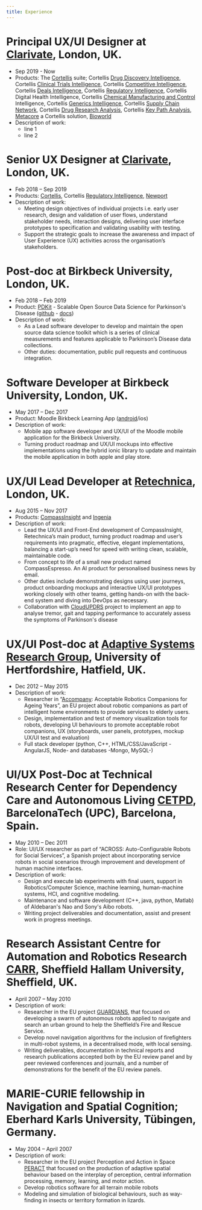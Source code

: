 ```yaml
---
title: Experience
---
```


# Principal UX/UI Designer at [Clarivate](https://clarivate.com/), London, UK.
* Sep 2019 - Now
* Products: The [Cortellis](https://clarivate.com/cortellis) suite; Cortellis [Drug Discovery Intelligence](https://clarivate.com/cortellis/solutions/pre-clinical-intelligence-analytics/#), Cortellis [Clinical Trials Intelligence](https://clarivate.com/cortellis/solutions/trials-intelligence-analytics/), Cortellis [Competitive Intelligence](https://clarivate.com/cortellis/solutions/competitive-intelligence-and-analytics/), Cortellis [Deals Intelligence](https://clarivate.com/cortellis/solutions/deals-intelligence-analytics/), Cortellis [Regulatory Intelligence](https://clarivate.com/cortellis/solutions/regulatory-intelligence-solutions/), Cortellis Digital Health Intelligence, Cortellis [Chemical Manufacturing and Control](https://clarivate.com/cortellis/solutions/chemistry-manufacturing-controls-intelligence-analysis/) Intelligence, Cortellis [Generics Intelligence](https://clarivate.com/cortellis/solutions/generics-intelligence-analytics/), Cortellis [Supply Chain Network](https://www.cortellis.com/supplychain/), Cortellis [Drug Research Analysis](https://www.cortellis.com/dra), Cortellis [Key Path Analysis](https://apps.clarivate.com/kpa/login), [Metacore](https://clarivate.com/cortellis/solutions/early-research-intelligence-solutions/) a Cortellis solution, [Bioworld](https://clarivate.com/cortellis/solutions/bioworld/)
* Description of work:
  - line 1
  - line 2

# Senior UX Designer at [Clarivate](https://clarivate.com/), London, UK.
* Feb 2018 – Sep 2019
* Products: [Cortellis](https://www.cortellis.com), Cortellis [Regulatory Intelligence](https://clarivate.com/cortellis/solutions/regulatory-intelligence-solutions/), [Newport](https://www.apicomesfirst.com)
* Description of work:
  - Meeting design objectives of individual projects i.e. early user research, design and validation of user flows, understand stakeholder needs, interaction designs, delivering user interface prototypes to specification and validating usability with testing.
  - Support the strategic goals to increase the awareness and impact of User Experience (UX) activities across the organisation’s stakeholders.

# Post-doc at Birkbeck University, London, UK.
* Feb 2018 – Feb 2019
* Product: [PDKit](http://pdkit.github.io) - Scalable Open Source Data Science for Parkinson's Disease ([github](https://github.com/pdkit/pdkit) - [docs](https://pdkit.readthedocs.io/en/latest/))
* Description of work:
  * As a Lead software developer to develop and maintain the open source data science toolkit which is a series of clinical measurements and features applicable to Parkinson’s Disease data collections.
  * Other duties: documentation, public pull requests and continuous integration.

# Software Developer at Birkbeck University, London, UK.
* May 2017 – Dec 2017
* Product: Moodle Birkbeck Learning App ([android](https://play.google.com/store/apps/details?id=uk.ac.bbk.slapp_moodle)/ios)
* Description of work:
  * Mobile app software developer and UX/UI of the Moodle mobile application for the Birkbeck University.
  * Turning product roadmap and UX/UI mockups into effective implementations using the hybrid ionic library to update and maintain the mobile application in both apple and play store.

# UX/UI Lead Developer at [Retechnica](http://www.retechnica.com/), London, UK.
* Aug 2015 – Nov 2017
* Products: [CompassInsight](http://www.compassinsight.com/) and [Ingenia](https://www.ingeniapi.com/)
* Description of work:
  * Lead the UX/UI and Front-End development of CompassInsight, Retechnica’s main product, turning product roadmap and user’s requirements into pragmatic, effective, elegant implementations, balancing a start-up’s need for speed with writing clean, scalable, maintainable code.
  * From concept to life of a small new product named CompassEspresso.  An AI product for personalised business news by email.
  * Other duties include demonstrating designs using user journeys, product onboarding mockups and interactive UX/UI prototypes working closely with other teams, getting hands-on with the back-end system and diving into DevOps as necessary.
  * Collaboration with [CloudUPDRS](http://www.updrs.net/) project to implement an app to analyse tremor, gait and tapping performance to accurately assess the symptoms of Parkinson's disease

# UX/UI Post-doc at [Adaptive Systems Research Group](http://adapsys.cs.herts.ac.uk/), University of Hertfordshire, Hatfield, UK.
* Dec 2012 – May 2015
* Description of work:
  * Researcher in “[Accompany](https://cordis.europa.eu/project/id/287624): Acceptable Robotics Companions for Ageing Years”, an EU project about robotic companions as part of intelligent home environments to provide services to elderly users.
  * Design, implementation and test of memory visualization tools for robots, developing UI  behaviours to promote acceptable robot companions, UX (storyboards, user panels, prototypes, mockup UX/UI test and evaluation)
  * Full stack developer (python, C++, HTML/CSS/JavaScript -AngularJS, Node- and databases -Mongo, MySQL-)

# UI/UX Post-Doc at Technical Research Center for Dependency Care and Autonomous Living [CETPD](https://www.epsevg.upc.edu/cetpd//index.php), BarcelonaTech (UPC), Barcelona, Spain.
* May 2010 – Dec 2011
* Role: UI/UX researcher as part of “ACROSS: Auto-Configurable Robots for Social Services”, a Spanish project about incorporating service robots in social scenarios through improvement and development of human machine interfaces.
* Description of work:
  * Design and execute lab experiments with final users, support in Robotics/Computer Science, machine learning, human-machine systems, HCI, and cognitive modeling.
  * Maintenance and software development (C++, java, python, Matlab) of Aldebaran's Nao and Sony's Aibo robots.
  * Writing project deliverables and documentation, assist and present work in progress meetings.

# Research Assistant Centre for Automation and Robotics Research [CARR](https://www.shu.ac.uk/research/specialisms/materials-and-engineering-research-institute/what-we-do/centre-for-automation-and-robotics-research), Sheffield Hallam University, Sheffield, UK.
* April 2007 – May 2010
* Description of work:
  * Researcher in the EU project [GUARDIANS](https://www.shu.ac.uk/research/specialisms/materials-and-engineering-research-institute/what-we-do/projects/automation-and-robotics/guardians-project), that focused on developing a swarm of autonomous robots applied to navigate and search an urban ground to help the Sheffield’s Fire and Rescue Service.
  * Develop novel navigation algorithms for the inclusion of firefighters in multi-robot systems, in a decentralised mode, with local sensing.
  * Writing deliverables, documentation in technical reports and research publications accepted both by the EU review panel and by peer reviewed conferences and journals, and a number of demonstrations for the benefit of the EU review panels.


# MARIE-CURIE fellowship in Navigation and Spatial Cognition; Eberhard Karls University, Tübingen, Germany.
* May 2004 – April 2007
* Description of work:
  * Researcher in the EU project Perception and Action in Space [PERACT](http://cordis.europa.eu/project/rcn/73071_en.html) that focused on the production of adaptive spatial behaviour based on the interplay of perception, central information processing, memory, learning, and motor action.
  * Develop robotics software for all terrain mobile robots
  * Modeling and simulation of biological behaviours, such as way-finding in insects or territory formation in lizards.
